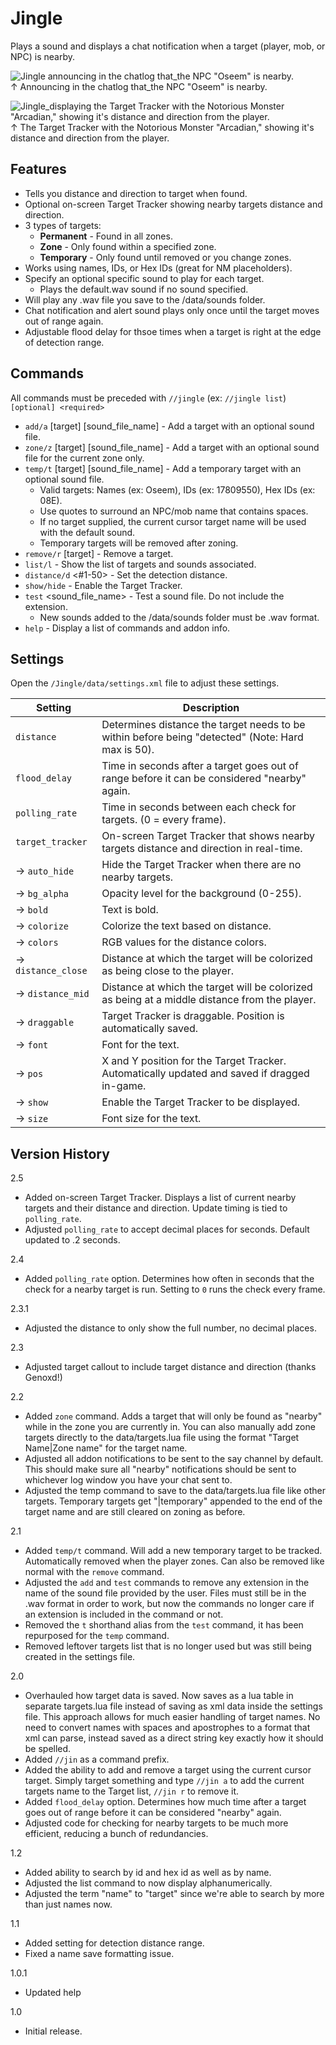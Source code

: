 # Jingle

Plays a sound and displays a chat notification when a target (player, mob, or NPC) is nearby.  

![Jingle announcing in the chatlog that_the NPC "Oseem" is nearby.](https://github.com/iLVL-Key/FFXI/assets/101156258/5ed6b45b-e798-4e1e-92dc-27d7490fcca1)  
↑ Announcing in the chatlog that_the NPC "Oseem" is nearby.  

![Jingle_displaying the Target Tracker with the Notorious Monster "Arcadian," showing it's distance and direction from the player.](https://github.com/user-attachments/assets/6870638a-2d5f-4990-95db-6b2f98fef53d)  
↑ The Target Tracker with the Notorious Monster "Arcadian," showing it's distance and direction from the player.  

## Features
 - Tells you distance and direction to target when found.
 - Optional on-screen Target Tracker showing nearby targets distance and direction.
 - 3 types of targets:
   - **Permanent** - Found in all zones.
   - **Zone** - Only found within a specified zone.
   - **Temporary** - Only found until removed or you change zones.
 - Works using names, IDs, or Hex IDs (great for NM placeholders).
 - Specify an optional specific sound to play for each target.
   - Plays the default.wav sound if no sound specified.
 - Will play any .wav file you save to the /data/sounds folder.
 - Chat notification and alert sound plays only once until the target moves out of range again.
 - Adjustable flood delay for thsoe times when a target is right at the edge of detection range.
  
## Commands
All commands must be preceded with `//jingle`   (ex: `//jingle list`)  
`[optional] <required>`
 - `add/a` \[target] \[sound_file_name] - Add a target with an optional sound file.
 - `zone/z` \[target] \[sound_file_name] - Add a target with an optional sound file for the current zone only.
 - `temp/t` \[target] \[sound_file_name] - Add a temporary target with an optional sound file.
   - Valid targets: Names (ex: Oseem), IDs (ex: 17809550), Hex IDs (ex: 08E).
   - Use quotes to surround an NPC/mob name that contains spaces.
   - If no target supplied, the current cursor target name will be used with the default sound.
   - Temporary targets will be removed after zoning.
 - `remove/r` \[target] - Remove a target.
 - `list/l` - Show the list of targets and sounds associated.
 - `distance/d` <#1-50> - Set the detection distance.
 - `show/hide` - Enable the Target Tracker.
 - `test` \<sound_file_name> - Test a sound file. Do not include the extension.
   - New sounds added to the /data/sounds folder must be .wav format.
 - `help` - Display a list of commands and addon info.

## Settings
Open the `/Jingle/data/settings.xml` file to adjust these settings.  

| **Setting** | **Description** |
|------------|----------------|
| `distance` | Determines distance the target needs to be within before being "detected" (Note: Hard max is 50). |
| `flood_delay` | Time in seconds after a target goes out of range before it can be considered "nearby" again. |
| `polling_rate` | Time in seconds between each check for targets. (0 = every frame). |
| `target_tracker` | On-screen Target Tracker that shows nearby targets distance and direction in real-time. |
| → `auto_hide` | Hide the Target Tracker when there are no nearby targets. |
| → `bg_alpha` | Opacity level for the background (0-255). |
| → `bold` | Text is bold. |
| → `colorize` | Colorize the text based on distance. |
| → `colors` | RGB values for the distance colors. |
| → `distance_close` | Distance at which the target will be colorized as being close to the player. |
| → `distance_mid` | Distance at which the target will be colorized as being at a middle distance from the player. |
| → `draggable` | Target Tracker is draggable. Position is automatically saved. |
| → `font` | Font for the text. |
| → `pos` | X and Y position for the Target Tracker. Automatically updated and saved if dragged in-game. |
| → `show` | Enable the Target Tracker to be displayed. |
| → `size` | Font size for the text. |

## Version History

2.5
- Added on-screen Target Tracker. Displays a list of current nearby targets and their distance and direction. Update timing is tied to `polling_rate`.
- Adjusted `polling_rate` to accept decimal places for seconds. Default updated to .2 seconds.

2.4
- Added `polling_rate` option. Determines how often in seconds that the check for a nearby target is run. Setting to `0` runs the check every frame.

2.3.1
- Adjusted the distance to only show the full number, no decimal places.

2.3
- Adjusted target callout to include target distance and direction (thanks Genoxd!)

2.2
- Added `zone` command. Adds a target that will only be found as "nearby" while in the zone you are currently in. You can also manually add zone targets directly to the data/targets.lua file using the format "Target Name|Zone name" for the target name.
- Adjusted all addon notifications to be sent to the say channel by default. This should make sure all "nearby" notifications should be sent to whichever log window you have your chat sent to.
- Adjusted the temp command to save to the data/targets.lua file like other targets. Temporary targets get "|temporary" appended to the end of the target name and are still cleared on zoning as before.

2.1
- Added `temp/t` command. Will add a new temporary target to be tracked. Automatically removed when the player zones. Can also be removed like normal with the `remove` command.
- Adjusted the `add` and `test` commands to remove any extension in the name of the sound file provided by the user. Files must still be in the .wav format in order to work, but now the commands no longer care if an extension is included in the command or not.
- Removed the `t` shorthand alias from the `test` command, it has been repurposed for the `temp` command.
- Removed leftover targets list that is no longer used but was still being created in the settings file.

2.0
- Overhauled how target data is saved. Now saves as a lua table in separate targets.lua file instead of saving as xml data inside the settings file. This approach allows for much easier handling of target names. No need to convert names with spaces and apostrophes to a format that xml can parse, instead saved as a direct string key exactly how it should be spelled.
- Added `//jin` as a command prefix.
- Added the ability to add and remove a target using the current cursor target. Simply target something and type `//jin a` to add the current targets name to the Target list, `//jin r` to remove it.
- Added `flood_delay` option. Determines how much time after a target goes out of range before it can be considered "nearby" again.
- Adjusted code for checking for nearby targets to be much more efficient, reducing a bunch of redundancies.

1.2
- Added ability to search by id and hex id as well as by name.
- Adjusted the list command to now display alphanumerically.
- Adjusted the term "name" to "target" since we're able to search by more than just names now.

1.1
- Added setting for detection distance range.
- Fixed a name save formatting issue.

1.0.1
- Updated help

1.0
- Initial release.

